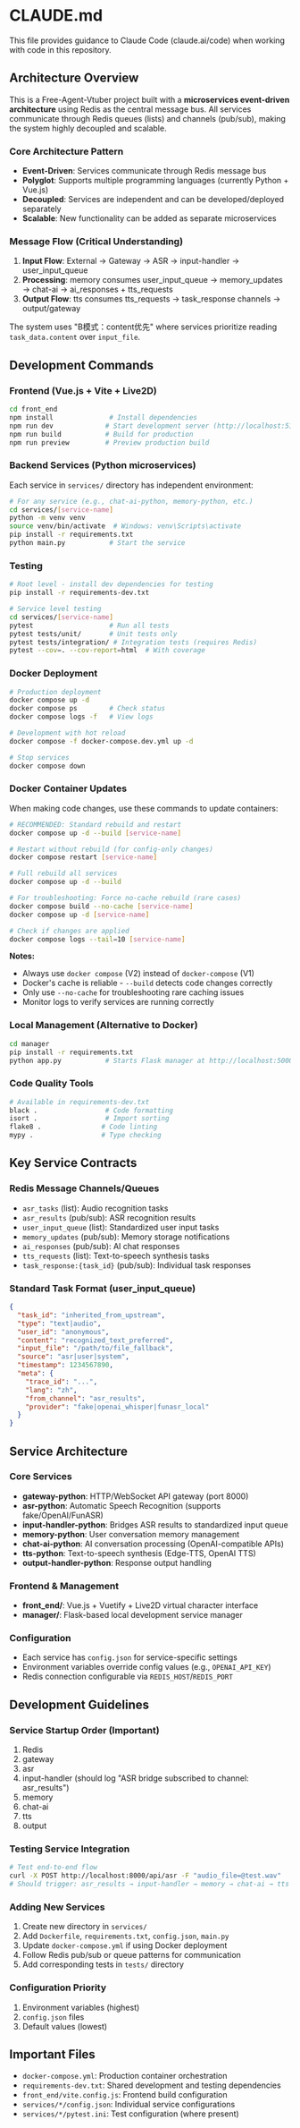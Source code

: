 # CLAUDE.md

This file provides guidance to Claude Code (claude.ai/code) when working with code in this repository.

## Architecture Overview

This is a Free-Agent-Vtuber project built with a **microservices event-driven architecture** using Redis as the central message bus. All services communicate through Redis queues (lists) and channels (pub/sub), making the system highly decoupled and scalable.

### Core Architecture Pattern
- **Event-Driven**: Services communicate through Redis message bus
- **Polyglot**: Supports multiple programming languages (currently Python + Vue.js)
- **Decoupled**: Services are independent and can be developed/deployed separately
- **Scalable**: New functionality can be added as separate microservices

### Message Flow (Critical Understanding)
1. **Input Flow**: External → Gateway → ASR → input-handler → user_input_queue
2. **Processing**: memory consumes user_input_queue → memory_updates → chat-ai → ai_responses + tts_requests
3. **Output Flow**: tts consumes tts_requests → task_response channels → output/gateway

The system uses "B模式：content优先" where services prioritize reading `task_data.content` over `input_file`.

## Development Commands

### Frontend (Vue.js + Vite + Live2D)
```bash
cd front_end
npm install              # Install dependencies
npm run dev             # Start development server (http://localhost:5173)
npm run build           # Build for production
npm run preview         # Preview production build
```

### Backend Services (Python microservices)
Each service in `services/` directory has independent environment:

```bash
# For any service (e.g., chat-ai-python, memory-python, etc.)
cd services/[service-name]
python -m venv venv
source venv/bin/activate  # Windows: venv\Scripts\activate
pip install -r requirements.txt
python main.py           # Start the service
```

### Testing
```bash
# Root level - install dev dependencies for testing
pip install -r requirements-dev.txt

# Service level testing
cd services/[service-name]
pytest                   # Run all tests
pytest tests/unit/       # Unit tests only
pytest tests/integration/ # Integration tests (requires Redis)
pytest --cov=. --cov-report=html  # With coverage
```

### Docker Deployment
```bash
# Production deployment
docker compose up -d
docker compose ps        # Check status
docker compose logs -f   # View logs

# Development with hot reload
docker compose -f docker-compose.dev.yml up -d

# Stop services
docker compose down
```

### Docker Container Updates
When making code changes, use these commands to update containers:

```bash
# RECOMMENDED: Standard rebuild and restart
docker compose up -d --build [service-name]

# Restart without rebuild (for config-only changes)
docker compose restart [service-name]

# Full rebuild all services
docker compose up -d --build

# For troubleshooting: Force no-cache rebuild (rare cases)
docker compose build --no-cache [service-name]
docker compose up -d [service-name]

# Check if changes are applied
docker compose logs --tail=10 [service-name]
```

**Notes:**
- Always use `docker compose` (V2) instead of `docker-compose` (V1)
- Docker's cache is reliable - `--build` detects code changes correctly
- Only use `--no-cache` for troubleshooting rare caching issues
- Monitor logs to verify services are running correctly

### Local Management (Alternative to Docker)
```bash
cd manager
pip install -r requirements.txt
python app.py           # Starts Flask manager at http://localhost:5000
```

### Code Quality Tools
```bash
# Available in requirements-dev.txt
black .                 # Code formatting
isort .                 # Import sorting  
flake8 .               # Code linting
mypy .                 # Type checking
```

## Key Service Contracts

### Redis Message Channels/Queues
- `asr_tasks` (list): Audio recognition tasks
- `asr_results` (pub/sub): ASR recognition results
- `user_input_queue` (list): Standardized user input tasks
- `memory_updates` (pub/sub): Memory storage notifications
- `ai_responses` (pub/sub): AI chat responses
- `tts_requests` (list): Text-to-speech synthesis tasks
- `task_response:{task_id}` (pub/sub): Individual task responses

### Standard Task Format (user_input_queue)
```json
{
  "task_id": "inherited_from_upstream",
  "type": "text|audio",
  "user_id": "anonymous",
  "content": "recognized_text_preferred",
  "input_file": "/path/to/file_fallback",
  "source": "asr|user|system",
  "timestamp": 1234567890,
  "meta": {
    "trace_id": "...",
    "lang": "zh",
    "from_channel": "asr_results",
    "provider": "fake|openai_whisper|funasr_local"
  }
}
```

## Service Architecture

### Core Services
- **gateway-python**: HTTP/WebSocket API gateway (port 8000)
- **asr-python**: Automatic Speech Recognition (supports fake/OpenAI/FunASR)
- **input-handler-python**: Bridges ASR results to standardized input queue
- **memory-python**: User conversation memory management
- **chat-ai-python**: AI conversation processing (OpenAI-compatible APIs)
- **tts-python**: Text-to-speech synthesis (Edge-TTS, OpenAI TTS)
- **output-handler-python**: Response output handling

### Frontend & Management
- **front_end/**: Vue.js + Vuetify + Live2D virtual character interface
- **manager/**: Flask-based local development service manager

### Configuration
- Each service has `config.json` for service-specific settings
- Environment variables override config values (e.g., `OPENAI_API_KEY`)
- Redis connection configurable via `REDIS_HOST`/`REDIS_PORT`

## Development Guidelines

### Service Startup Order (Important)
1. Redis
2. gateway  
3. asr
4. input-handler (should log "ASR bridge subscribed to channel: asr_results")
5. memory
6. chat-ai
7. tts
8. output

### Testing Service Integration
```bash
# Test end-to-end flow
curl -X POST http://localhost:8000/api/asr -F "audio_file=@test.wav"
# Should trigger: asr_results → input-handler → memory → chat-ai → tts → output
```

### Adding New Services
1. Create new directory in `services/`
2. Add `Dockerfile`, `requirements.txt`, `config.json`, `main.py`
3. Update `docker-compose.yml` if using Docker deployment
4. Follow Redis pub/sub or queue patterns for communication
5. Add corresponding tests in `tests/` directory

### Configuration Priority
1. Environment variables (highest)
2. `config.json` files
3. Default values (lowest)

## Important Files
- `docker-compose.yml`: Production container orchestration
- `requirements-dev.txt`: Shared development and testing dependencies  
- `front_end/vite.config.js`: Frontend build configuration
- `services/*/config.json`: Individual service configurations
- `services/*/pytest.ini`: Test configuration (where present)
